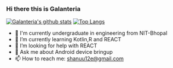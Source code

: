 ### Hi there this is Galanteria 
[![Galanteria's github stats](https://github-readme-stats.vercel.app/api?username=galanteria01&theme=dracula)](https://github.com/anuraghazra/github-readme-stats)
[![Top Langs](https://github-readme-stats.vercel.app/api/top-langs/?username=galanteria01&theme=dracula)](https://github.com/anuraghazra/github-readme-stats)
<br>


- 🔭 I'm currently undergraduate in engineering from NIT-Bhopal
- 🌱 I’m currently learning Kotlin,R and REACT
- 🤔 I’m looking for help with REACT
- 💬 Ask me about Android device bringup
- 📫 How to reach me: shanuu12e@gmail.com


